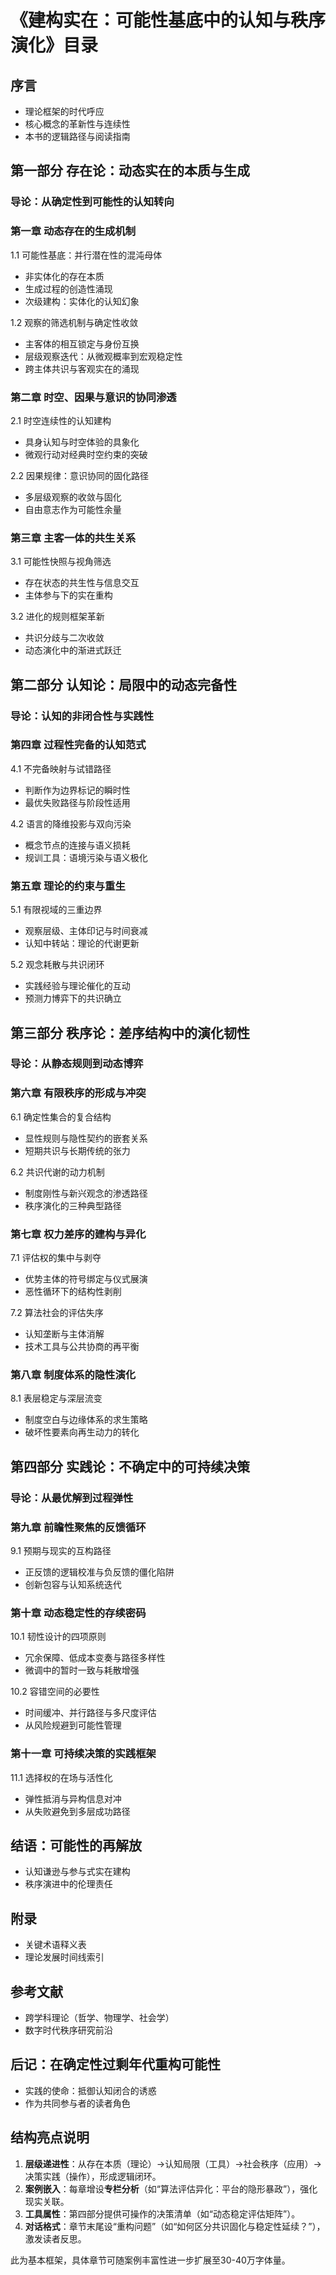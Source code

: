 # 《建构实在：可能性基底中的认知与秩序演化》目录

## **序言**

- 理论框架的时代呼应
- 核心概念的革新性与连续性
- 本书的逻辑路径与阅读指南

## **第一部分 存在论：动态实在的本质与生成**

### **导论：从确定性到可能性的认知转向**

### **第一章 动态存在的生成机制**

1.1 可能性基底：并行潜在性的混沌母体

- 非实体化的存在本质
- 生成过程的创造性涌现
- 次级建构：实体化的认知幻象

1.2 观察的筛选机制与确定性收敛

- 主客体的相互锁定与身份互换
- 层级观察迭代：从微观概率到宏观稳定性
- 跨主体共识与客观实在的涌现

### **第二章 时空、因果与意识的协同渗透**

2.1 时空连续性的认知建构

- 具身认知与时空体验的具象化
- 微观行动对经典时空约束的突破

2.2 因果规律：意识协同的固化路径

- 多层级观察的收敛与固化
- 自由意志作为可能性余量

### **第三章 主客一体的共生关系**

3.1 可能性快照与视角筛选

- 存在状态的共生性与信息交互
- 主体参与下的实在重构

3.2 进化的规则框架革新

- 共识分歧与二次收敛
- 动态演化中的渐进式跃迁

## **第二部分 认知论：局限中的动态完备性**

### **导论：认知的非闭合性与实践性**

### **第四章 过程性完备的认知范式**

4.1 不完备映射与试错路径

- 判断作为边界标记的瞬时性
- 最优失败路径与阶段性适用

4.2 语言的降维投影与双向污染

- 概念节点的连接与语义损耗
- 规训工具：语境污染与语义极化

### **第五章 理论的约束与重生**

5.1 有限视域的三重边界

- 观察层级、主体印记与时间衰减
- 认知中转站：理论的代谢更新

5.2 观念耗散与共识闭环

- 实践经验与理论催化的互动
- 预测力博弈下的共识确立

## **第三部分 秩序论：差序结构中的演化韧性**

### **导论：从静态规则到动态博弈**

### **第六章 有限秩序的形成与冲突**

6.1 确定性集合的复合结构

- 显性规则与隐性契约的嵌套关系
- 短期共识与长期传统的张力

6.2 共识代谢的动力机制

- 制度刚性与新兴观念的渗透路径
- 秩序演化的三种典型路径

### **第七章 权力差序的建构与异化**

7.1 评估权的集中与剥夺

- 优势主体的符号绑定与仪式展演
- 恶性循环下的结构性剥削

7.2 算法社会的评估失序

- 认知垄断与主体消解
- 技术工具与公共协商的再平衡

### **第八章 制度体系的隐性演化**

8.1 表层稳定与深层流变

- 制度空白与边缘体系的求生策略
- 破坏性要素向再生动力的转化

## **第四部分 实践论：不确定中的可持续决策**

### **导论：从最优解到过程弹性**

### **第九章 前瞻性聚焦的反馈循环**

9.1 预期与现实的互构路径

- 正反馈的逻辑校准与负反馈的僵化陷阱
- 创新包容与认知系统迭代

### **第十章 动态稳定性的存续密码**

10.1 韧性设计的四项原则

- 冗余保障、低成本变奏与路径多样性
- 微调中的暂时一致与耗散增强

10.2 容错空间的必要性

- 时间缓冲、并行路径与多尺度评估
- 从风险规避到可能性管理

### **第十一章 可持续决策的实践框架**

11.1 选择权的在场与活性化

- 弹性抵消与异构信息对冲
- 从失败避免到多层成功路径

## **结语：可能性的再解放**

- 认知谦逊与参与式实在建构
- 秩序演进中的伦理责任

## **附录**

- 关键术语释义表
- 理论发展时间线索引

## **参考文献**

- 跨学科理论（哲学、物理学、社会学）
- 数字时代秩序研究前沿

## **后记：在确定性过剩年代重构可能性**

- 实践的使命：抵御认知闭合的诱惑
- 作为共同参与者的读者角色

## 结构亮点说明

1. **层级递进性**：从存在本质（理论）→认知局限（工具）→社会秩序（应用）→决策实践（操作），形成逻辑闭环。
2. **案例嵌入**：每章增设**专栏分析**（如“算法评估异化：平台的隐形暴政”），强化现实关联。
3. **工具属性**：第四部分提供可操作的决策清单（如“动态稳定评估矩阵”）。
4. **对话格式**：章节末尾设“重构问题”（如“如何区分共识固化与稳定性延续？”），激发读者反思。

此为基本框架，具体章节可随案例丰富性进一步扩展至30-40万字体量。
